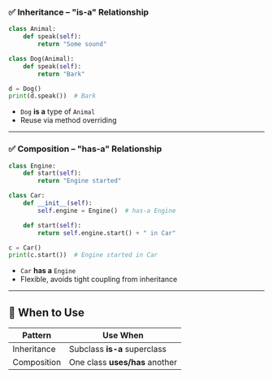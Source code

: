 ### ✅ Inheritance – "is-a" Relationship

```python
class Animal:
    def speak(self):
        return "Some sound"

class Dog(Animal):
    def speak(self):
        return "Bark"

d = Dog()
print(d.speak())  # Bark
```

* `Dog` **is a** type of `Animal`
* Reuse via method overriding

---

### ✅ Composition – "has-a" Relationship

```python
class Engine:
    def start(self):
        return "Engine started"

class Car:
    def __init__(self):
        self.engine = Engine()  # has-a Engine

    def start(self):
        return self.engine.start() + " in Car"

c = Car()
print(c.start())  # Engine started in Car
```

* `Car` **has a** `Engine`
* Flexible, avoids tight coupling from inheritance

---

## 📌 When to Use

| Pattern     | Use When                       |
| ----------- | ------------------------------ |
| Inheritance | Subclass **is-a** superclass   |
| Composition | One class **uses/has** another |
